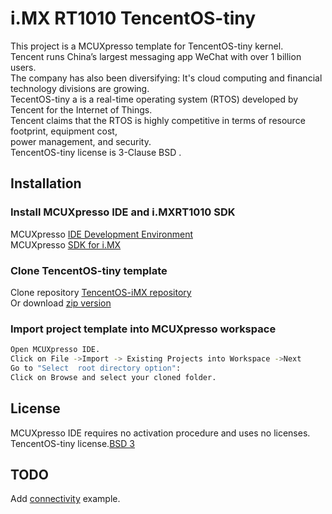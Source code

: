 # i.MX RT1010 TencentOS-tiny
This project is a MCUXpresso template for TencentOS-tiny kernel.<br/>
Tencent runs China’s largest messaging app WeChat with over 1 billion users.<br/>
The company has also been diversifying: It's cloud computing and financial technology divisions are growing.<br/>
TecentOS-tiny a is a real-time operating system (RTOS) developed by Tencent for the Internet of Things.<br/>
Tencent claims that the RTOS is highly competitive in terms of resource footprint, equipment cost,<br/>
power management, and security.<br/>
TencentOS-tiny license is 3-Clause BSD .
## Installation

### Install MCUXpresso IDE and i.MXRT1010 SDK

MCUXpresso [IDE Development Environment](https://www.nxp.com/design/software/development-software/mcuxpresso-software-and-tools/mcuxpresso-integrated-development-environment-ide/)<br/>
MCUXpresso [SDK for i.MX](https://mcuxpresso.nxp.com/en/welcome/)<br/>

### Clone TencentOS-tiny template

Clone repository [TencentOS-iMX repository](https://github.com/mtuxpe/TencentOS-iMX.git/)<br/>
Or download [zip version](https://github.com/mtuxpe/TencentOS-iMX/archive/master.zip/)<br/>

### Import project template into MCUXpresso workspace
```bash
Open MCUXpresso IDE.
Click on File ->Import -> Existing Projects into Workspace ->Next
Go to "Select  root directory option":
Click on Browse and select your cloned folder.

```
## License

MCUXpresso IDE requires no activation procedure and uses no licenses.<br/>
TencentOS-tiny license.[BSD 3](https://github.com/Tencent/TencentOS-tiny/blob/master/LICENSE/)<br/>

## TODO
Add [connectivity](https://github.com/Tencent/TencentOS-tiny/tree/master/components/connectivity/) example.<br/>

